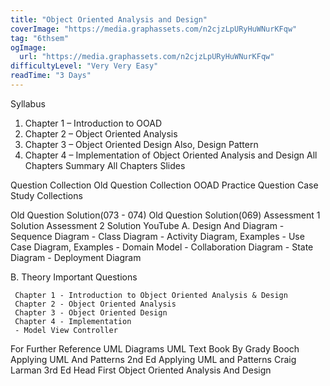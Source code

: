 ```yaml
---
title: "Object Oriented Analysis and Design"
coverImage: "https://media.graphassets.com/n2cjzLpURyHuWNurKFqw"
tag: "6thsem"
ogImage:
  url: "https://media.graphassets.com/n2cjzLpURyHuWNurKFqw"
difficultyLevel: "Very Very Easy"
readTime: "3 Days"
---
```


<!-- @format -->

Syllabus

1. Chapter 1 – Introduction to OOAD
2. Chapter 2 – Object Oriented Analysis
3. Chapter 3 – Object Oriented Design Also, Design Pattern
4. Chapter 4 – Implementation of Object Oriented Analysis and Design
   All Chapters Summary
   All Chapters Slides

Question Collection
Old Question Collection
OOAD Practice Question
Case Study Collections

Old Question Solution(073 - 074)
Old Question Solution(069)
Assessment 1 Solution
Assessment 2 Solution
YouTube
A. Design And Diagram - Sequence Diagram - Class Diagram - Activity Diagram, Examples - Use Case Diagram, Examples - Domain Model - Collaboration Diagram - State Diagram - Deployment Diagram

B. Theory Important Questions

     Chapter 1 - Introduction to Object Oriented Analysis & Design
     Chapter 2 - Object Oriented Analysis
     Chapter 3 - Object Oriented Design
     Chapter 4 - Implementation
     - Model View Controller

For Further Reference
UML Diagrams
UML Text Book By Grady Booch
Applying UML And Patterns 2nd Ed
Applying UML and Patterns Craig Larman 3rd Ed
Head First Object Oriented Analysis And Design
